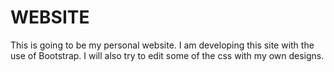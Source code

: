 # WEBSITE
This is going to be my personal website. 
I am developing this site with the use of Bootstrap.
I will also try to edit some of the css with my own designs.

